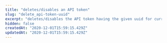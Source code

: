 ```yaml
---
title: "deletes/disables an API token"
slug: "delete_api-token-uuid"
excerpt: "deletes/disables the API token having the given uuid for current principal"
hidden: false
createdAt: "2020-12-01T15:59:15.429Z"
updatedAt: "2020-12-01T15:59:15.429Z"
---
```

